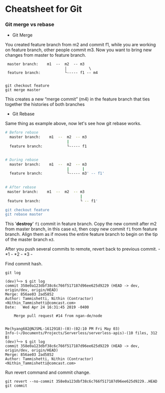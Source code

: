 # Cheatsheet for Git


### Git merge vs rebase

- Git Merge

You created feature branch from m2 and commit f1, while you are working on feature branch, other people commit m3.
Now you want to bring new changes from master to feature branch.
```
 master branch:    m1  --  m2  -- m3   
                           |          \  
 feature branch:           └----- f1 -- m4


git checkout feature
git merge master
```
This creates a new “merge commit” (m4) in the feature branch that ties together the histories of both branches

- Git Rebase

Same thing as example above, now let's see how git rebase works.
```bash
# Before rebase
  master branch:    m1  --  m2  -- m3   
                            |           
  feature branch:           └----- f1 

 
# During rebase
  master branch:    m1  --  m2  -- m3   
                            |      | 
  feature branch:           └----- m3' -- f1' 
 
 
# After rebase
 master branch:    m1  --  m2  -- m3   
                                  |
 feature branch:                  └ -- f1' 

git checkout feature
git rebase master
```

This '**destroy**' `f1` commit in feature branch. Copy the new commit after m2 from master branch, in this case `m3`, then copy new commit `f1` from feature branch. Align them as if moves the entire feature branch to begin on the tip of the master branch `m3`.


After you push several commits to remote, revert back to previous commit.    - *1 - *2 - *3 -  

Find commit hash.
```
git log

(dev)└─> $ git log
commit 358e0a123dbf38c6c766f517187d96ee625d9229 (HEAD -> dev, origin/dev, origin/HEAD)
Merge: 856ae03 2ad5852
Author: Tammishetti, Nithin (Contractor) <Nithin_Tammishetti@comcast.com>
Date:   Wed Apr 24 16:31:45 2019 -0400

    Merge pull request #14 from ngan-de/node
    

Me(hyang682@NJSML-1612918)-(0)-(02:10 PM Fri May 03)
Info-(~/Documents/Projects/Serverless/serverless-apis)-(10 files, 312 B)
(dev)└─> $ git log
commit 358e0a123dbf38c6c766f517187d96ee625d9229 (HEAD -> dev, origin/dev, origin/HEAD)
Merge: 856ae03 2ad5852
Author: Tammishetti, Nithin (Contractor) <Nithin_Tammishetti@comcast.com>
```

Run revert command and commit change. 
```
git revert --no-commit 358e0a123dbf38c6c766f517187d96ee625d9229..HEAD
git commit
```
